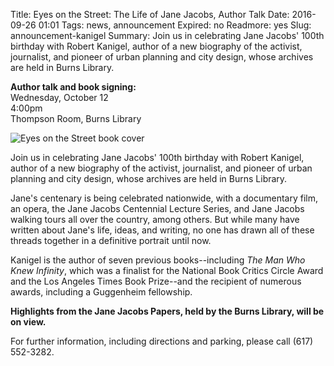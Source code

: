 Title: Eyes on the Street: The Life of Jane Jacobs, Author Talk
Date: 2016-09-26 01:01 
Tags: news, announcement
Expired: no 
Readmore: yes
Slug: announcement-kanigel
Summary: Join us in celebrating Jane Jacobs' 100th birthday with Robert Kanigel, author of a new biography of the activist, journalist, and pioneer of urban planning and city design, whose archives are held in Burns Library.

<strong>Author talk and book signing:</strong> <br />
Wednesday, October 12 <br/>
4:00pm </br>
Thompson Room, Burns Library

<img src="/theme/img/news/2016-09/eyes.jpg" alt="Eyes on the Street book cover" class="float_right">

Join us in celebrating Jane Jacobs' 100th birthday with Robert Kanigel, author of a new biography of the activist, journalist, and pioneer of urban planning and city design, whose archives are held in Burns Library.

Jane's centenary is being celebrated nationwide, with a documentary film, an opera, the Jane Jacobs Centennial Lecture Series, and Jane Jacobs walking tours all over the country, among others. But while many have written about Jane's life, ideas, and writing, no one has drawn all of these threads together in a definitive portrait until now. 

Kanigel is the author of seven previous books--including <em>The Man Who Knew Infinity</em>, which was a finalist for the National Book Critics Circle Award and the Los Angeles Times Book Prize--and the recipient of numerous awards, including a Guggenheim fellowship. 

<strong>Highlights from the Jane Jacobs Papers, held by the Burns Library, will be on view. </strong>

For further information, including directions and parking, please call (617) 552-3282.
